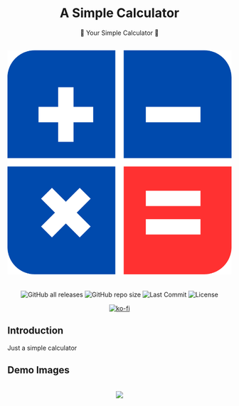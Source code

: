 <h1 align="center">A Simple Calculator</h1>

<p align="center">
🦾 Your Simple Calculator 🦾
</p>

<br/>
<div align="center">
  <img width="1280px" src="https://raw.githubusercontent.com/VoxDroid/Simple-Calculator/master/logo.png">
</div>
<br/>

<div align="center">
    <br>
    <img alt="GitHub all releases" src="https://img.shields.io/github/downloads/VoxDroid/Simple-Calculator/total?style=flat-square&svg=true">
    <img alt="GitHub repo size" src="https://img.shields.io/github/repo-size/VoxDroid/Simple-Calculator?style=flat-square&svg=true">
    <img alt="Last Commit" src="https://img.shields.io/github/last-commit/VoxDroid/Simple-Calculator?style=flat-square&svg=true">
    <img alt="License" src="https://img.shields.io/github/license/VoxDroid/Simple-Calculator?style=flat-square&svg=true">
</div>

<p align="center">
  <a href="https://ko-fi.com/O4O6LO7Q1" target="_blank">
    <img src="https://ko-fi.com/img/githubbutton_sm.svg" alt="ko-fi" style="border: 0;">
  </a>
</p>

## Introduction

Just a simple calculator

## Demo Images

<br/>
<div align="center">
  <img src="#">
</div>
<br/>
